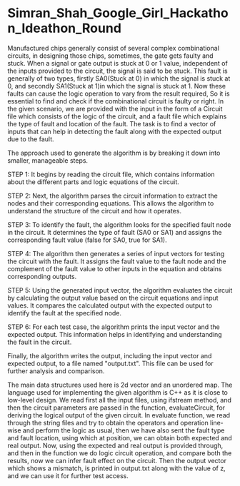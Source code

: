 # Simran_Shah_Google_Girl_Hackathon_Ideathon_Round
Manufactured chips generally consist of several complex combinational circuits, in designing those chips, sometimes, the gate gets faulty and stuck. When a signal or gate output is stuck at 0 or 1 value, independent of the inputs provided to the circuit, the signal is said to be stuck. This fault is generally of two types, firstly SA0(Stuck at 0) in which the signal is stuck at 0, and secondly SA1(Stuck at 1)in which the signal is stuck at 1. Now these faults can cause the logic operation to vary from the result required, So it is essential to find and check if the combinational circuit is faulty or right. In the given scenario, we are provided with the input in the form of a Circuit file which consists of the logic of the circuit, and a fault file which explains the type of fault and location of the fault. The task is to find a vector of inputs that can help in detecting the fault along with the expected output due to the fault.


The approach used to generate the algorithm is by breaking it down into smaller, manageable steps.

STEP 1: It begins by reading the circuit file, which contains information about the different parts and logic equations of the circuit.

STEP 2: Next, the algorithm parses the circuit information to extract the nodes and their corresponding equations. This allows the algorithm to understand the structure of the circuit and how it operates.

STEP 3: To identify the fault, the algorithm looks for the specified fault node in the circuit. It determines the type of fault (SA0 or SA1) and assigns the corresponding fault value (false for SA0, true for SA1).

STEP 4: The algorithm then generates a series of  input vectors for testing the circuit with the fault. It assigns the fault value to the fault node and the complement of the fault value to other inputs in the equation and obtains corresponding outputs.

STEP 5: Using the generated input vector, the algorithm evaluates the circuit by calculating the output value based on the circuit equations and input values. It compares the calculated output with the expected output to identify the fault at the specified node.

STEP 6: For each test case, the algorithm prints the input vector and the expected output. This information helps in identifying and understanding the fault in the circuit.

Finally, the algorithm writes the output, including the input vector and expected output, to a file named "output.txt". This file can be used for further analysis and comparison.


The main data structures used here is 2d vector and an unordered map. The language used for implementing the given algorithm is C++ as it is close to low-level design. We read first all the input files, using ifstream method, and then the circuit parameters are passed in the function, evaluateCircuit, for deriving the logical output of the given circuit.
In evaluate function, we read through the string files and try to obtain the operators and operation line-wise and perform the logic as usual, then we have also sent the fault type and fault location, using which at position, we can obtain both expected and real output.
Now, using the expected and real output is provided through, and then in the function we do logic circuit operation, and compare both the results, now we can infer fault effect on the circuit.
Then the output vector which shows a mismatch, is printed in output.txt along with the value of z, and we can use it for further test access.
